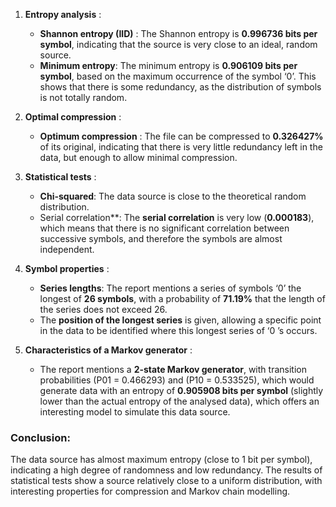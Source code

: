 1. **Entropy analysis** :
   - **Shannon entropy (IID)** : The Shannon entropy is **0.996736 bits per symbol**, indicating that the source is very close to an ideal, random source.
   - **Minimum entropy**: The minimum entropy is **0.906109 bits per symbol**, based on the maximum occurrence of the symbol ‘0’. This shows that there is some redundancy, as the distribution of symbols is not totally random.

2. **Optimal compression** :
   - **Optimum compression** : The file can be compressed to **0.326427%** of its original, indicating that there is very little redundancy left in the data, but enough to allow minimal compression.

3. **Statistical tests** :
   - **Chi-squared**: The data source is close to the theoretical random distribution.
   - Serial correlation**: The **serial correlation** is very low (**0.000183**), which means that there is no significant correlation between successive symbols, and therefore the symbols are almost independent.

4. **Symbol properties** :
   - **Series lengths**: The report mentions a series of symbols ‘0’ the longest of **26 symbols**, with a probability of **71.19%** that the length of the series does not exceed 26.
   - The **position of the longest series** is given, allowing a specific point in the data to be identified where this longest series of ‘0 ’s occurs.

5. **Characteristics of a Markov generator** :
   - The report mentions a **2-state Markov generator**, with transition probabilities \(P01 = 0.466293\) and \(P10 = 0.533525\), which would generate data with an entropy of **0.905908 bits per symbol** (slightly lower than the actual entropy of the analysed data), which offers an interesting model to simulate this data source.

### Conclusion:
The data source has almost maximum entropy (close to 1 bit per symbol), indicating a high degree of randomness and low redundancy. 
The results of statistical tests show a source relatively close to a uniform distribution, with interesting properties for compression and Markov chain modelling. 
